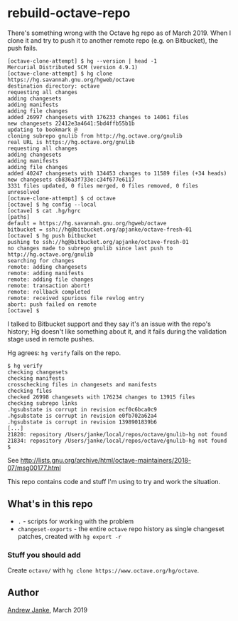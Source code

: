 rebuild-octave-repo
===================

There's something wrong with the Octave hg repo as of March 2019. When I clone it and try to push it to another remote repo (e.g. on Bitbucket), the push fails.

```
[octave-clone-attempt] $ hg --version | head -1
Mercurial Distributed SCM (version 4.9.1)
[octave-clone-attempt] $ hg clone https://hg.savannah.gnu.org/hgweb/octave
destination directory: octave
requesting all changes
adding changesets
adding manifests
adding file changes
added 26997 changesets with 176233 changes to 14061 files
new changesets 22412e3a4641:5bd4ffb55b1b
updating to bookmark @
cloning subrepo gnulib from http://hg.octave.org/gnulib
real URL is https://hg.octave.org/gnulib
requesting all changes
adding changesets
adding manifests
adding file changes
added 40247 changesets with 134453 changes to 11589 files (+34 heads)
new changesets cb836a3f733e:c34f677e6117
3331 files updated, 0 files merged, 0 files removed, 0 files unresolved
[octave-clone-attempt] $ cd octave
[octave] $ hg config --local
[octave] $ cat .hg/hgrc
[paths]
default = https://hg.savannah.gnu.org/hgweb/octave
bitbucket = ssh://hg@bitbucket.org/apjanke/octave-fresh-01
[octave] $ hg push bitbucket
pushing to ssh://hg@bitbucket.org/apjanke/octave-fresh-01
no changes made to subrepo gnulib since last push to http://hg.octave.org/gnulib
searching for changes
remote: adding changesets
remote: adding manifests
remote: adding file changes
remote: transaction abort!
remote: rollback completed
remote: received spurious file revlog entry
abort: push failed on remote
[octave] $
```

I talked to Bitbucket support and they say it's an issue with the repo's history; Hg doesn't like something about it, and it fails during the validation stage used in remote pushes.

Hg agrees: `hg verify` fails on the repo.

```
$ hg verify
checking changesets
checking manifests
crosschecking files in changesets and manifests
checking files
checked 26998 changesets with 176234 changes to 13915 files
checking subrepo links
.hgsubstate is corrupt in revision ecf0c6bca0c9
.hgsubstate is corrupt in revision e0fb702a62a4
.hgsubstate is corrupt in revision 1398901839b6
[...]
21820: repository /Users/janke/local/repos/octave/gnulib-hg not found
21834: repository /Users/janke/local/repos/octave/gnulib-hg not found
$
```

See http://lists.gnu.org/archive/html/octave-maintainers/2018-07/msg00177.html

This repo contains code and stuff I'm using to try and work the situation.

## What's in this repo

* `.` - scripts for working with the problem
* `changeset-exports` - the entire `octave` repo history as single changeset patches, created with `hg export -r`

### Stuff you should add

Create `octave/` with `hg clone https://www.octave.org/hg/octave`.

## Author

[Andrew Janke](https://apjanke.net), March 2019

